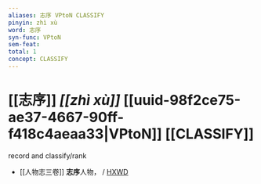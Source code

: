 ```yaml
---
aliases: 志序 VPtoN CLASSIFY
pinyin: zhì xù
word: 志序
syn-func: VPtoN
sem-feat: 
total: 1
concept: CLASSIFY 
---
```

# [[志序]] *[[zhì xù]]*  [[uuid-98f2ce75-ae37-4667-90ff-f418c4aeaa33|VPtoN]] [[CLASSIFY]]
record and classify/rank
 - [[人物志三卷]] **志序**人物，
                     / [HXWD](https://hxwd.org/textview.html?location=CH2a1468_CHANT_001-1a.107)